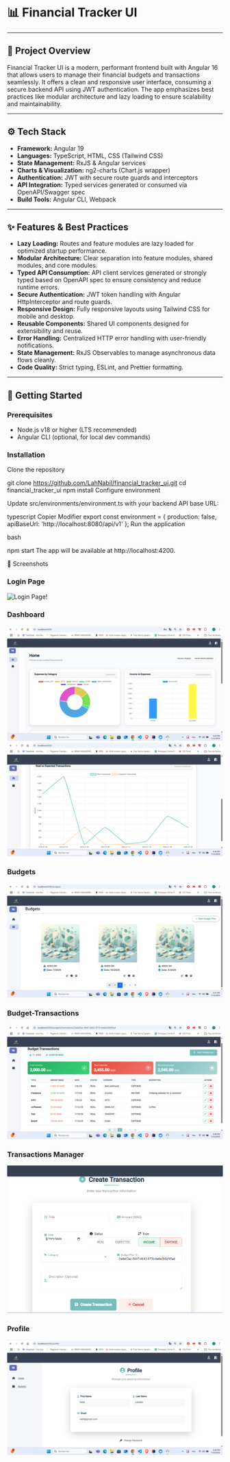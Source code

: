 # 📊 Financial Tracker UI

---

## 📝 Project Overview

Financial Tracker UI is a modern, performant frontend built with Angular 16 that allows users to manage their financial budgets and transactions seamlessly. It offers a clean and responsive user interface, consuming a secure backend API using JWT authentication. The app emphasizes best practices like modular architecture and lazy loading to ensure scalability and maintainability.

---

## ⚙️ Tech Stack

- **Framework:** Angular 19
- **Languages:** TypeScript, HTML, CSS (Tailwind CSS)
- **State Management:** RxJS & Angular services
- **Charts & Visualization:** ng2-charts (Chart.js wrapper)
- **Authentication:** JWT with secure route guards and interceptors
- **API Integration:** Typed services generated or consumed via OpenAPI/Swagger spec
- **Build Tools:** Angular CLI, Webpack

---

## ✨ Features & Best Practices

- **Lazy Loading:** Routes and feature modules are lazy loaded for optimized startup performance.
- **Modular Architecture:** Clear separation into feature modules, shared modules, and core modules.
- **Typed API Consumption:** API client services generated or strongly typed based on OpenAPI spec to ensure consistency and reduce runtime errors.
- **Secure Authentication:** JWT token handling with Angular HttpInterceptor and route guards.
- **Responsive Design:** Fully responsive layouts using Tailwind CSS for mobile and desktop.
- **Reusable Components:** Shared UI components designed for extensibility and reuse.
- **Error Handling:** Centralized HTTP error handling with user-friendly notifications.
- **State Management:** RxJS Observables to manage asynchronous data flows cleanly.
- **Code Quality:** Strict typing, ESLint, and Prettier formatting.

---

## 🚀 Getting Started

### Prerequisites

- Node.js v18 or higher (LTS recommended)
- Angular CLI (optional, for local dev commands)

### Installation

Clone the repository

git clone https://github.com/LahNabil/financial_tracker_ui.git
cd financial_tracker_ui
npm install
Configure environment

Update src/environments/environment.ts with your backend API base URL:

typescript
Copier
Modifier
export const environment = {
  production: false,
  apiBaseUrl: 'http://localhost:8080/api/v1'
};
Run the application

bash

npm start
The app will be available at http://localhost:4200.

📸 Screenshots
### Login Page
![Login Page!](https://github.com/user-attachments/assets/7834f1e7-e3fd-4486-a73b-0ffaf5cf0e84)

### Dashboard
![Dashboard1](./screenshots/home-1.png)
![Dashboard2](./screenshots/home-2.png)

### Budgets
![Budget Management](./screenshots/budgets-page.png)

### Budget-Transactions
![Budget Management](./screenshots/budget-transaction-page.png)

### Transactions Manager
![Budget Management](./screenshots/Manage-Transaction.png)

### Profile
![Budget Management](./screenshots/Profile-page.png)

